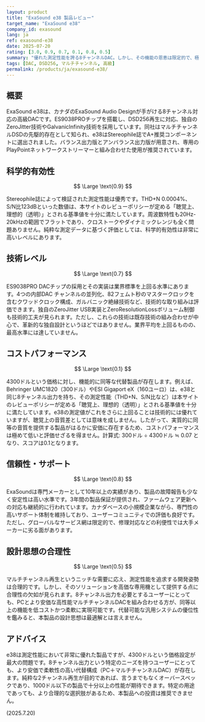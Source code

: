 ```yaml
---
layout: product
title: "ExaSound e38 製品レビュー"
target_name: "ExaSound e38"
company_id: exasound
lang: ja
ref: exasound-e38
date: 2025-07-20
rating: [3.0, 0.9, 0.7, 0.1, 0.8, 0.5]
summary: "優れた測定性能を誇る8チャンネルDAC。しかし、その機能の恩恵は限定的で、極めて低いコストパフォーマンスと設計思想の合理性に課題。"
tags: [DAC, DSD256, マルチチャンネル, 高級]
permalink: /products/ja/exasound-e38/
---
```

## 概要

ExaSound e38は、カナダのExaSound Audio Designが手がける8チャンネル対応の高級DACです。ES9038PROチップを搭載し、DSD256再生に対応、独自のZeroJitter技術やGalvanicInfinity技術を採用しています。同社はマルチチャンネルDSDの先駆的存在として知られ、e38はStereophile誌でA+推奨コンポーネントに選出されました。バランス出力版とアンバランス出力版が用意され、専用のPlayPointネットワークストリーマーと組み合わせた使用が推奨されています。

## 科学的有効性

$$ \Large \text{0.9} $$

Stereophile誌によって検証された測定性能は優秀です。THD+N 0.0004%、S/N比123dBといった数値は、本サイトのレビューポリシーが定める「聴覚上、理想的（透明）」とされる基準値を十分に満たしています。周波数特性も20Hz-20kHzの範囲でフラットであり、クロストークやダイナミックレンジも全く問題ありません。純粋な測定データに基づく評価としては、科学的有効性は非常に高いレベルにあります。

## 技術レベル

$$ \Large \text{0.7} $$

ES9038PRO DACチップの採用とその実装は業界標準を上回る水準にあります。4つの内部DAC チャンネルの並列化、82フェムト秒のマスタークロックを含むクワッドクロック構成、ガルバニック絶縁技術など、技術的な取り組みは評価できます。独自のZeroJitter USB実装とZeroResolutionLossボリューム制御も技術的工夫が見られます。ただし、これらの技術は既存技術の組み合わせが中心で、革新的な独自設計というほどではありません。業界平均を上回るものの、最高水準には達していません。

## コストパフォーマンス

$$ \Large \text{0.1} $$

4300ドルという価格に対し、機能的に同等な代替製品が存在します。例えば、Behringer UMC1820（300ドル）やESI Gigaport eX（160ユーロ）は、e38と同じ8チャンネル出力を持ち、その測定性能（THD+N、S/N比など）は本サイトのレビューポリシーが定める「聴覚上、理想的（透明）」とされる基準値を十分に満たしています。e38の測定値がこれをさらに上回ることは技術的には優れていますが、聴覚上の音質差としては意味を成しません。したがって、実質的に同等の音質を提供する製品がはるかに安価に存在するため、コストパフォーマンスは極めて低いと評価せざるを得ません。計算式: 300ドル ÷ 4300ドル ≒ 0.07 となり、スコアは0.1となります。

## 信頼性・サポート

$$ \Large \text{0.8} $$

ExaSoundは専門メーカーとして10年以上の実績があり、製品の故障報告も少なく安定性は高い水準です。3年間の製品保証が提供され、ファームウェア更新への対応も継続的に行われています。カナダベースの小規模企業ながら、専門性の高いサポート体制を維持しており、ユーザーコミュニティでの評価も良好です。ただし、グローバルなサービス網は限定的で、修理対応などの利便性では大手メーカーに劣る面があります。

## 設計思想の合理性

$$ \Large \text{0.5} $$

マルチチャンネル再生というニッチな需要に応え、測定性能を追求する開発姿勢は合理的です。しかし、そのソリューションを高価な専用機として提供する点に合理性の欠如が見られます。8チャンネル出力を必要とするユーザーにとっても、PCとより安価な高性能マルチチャンネルDACを組み合わせる方が、同等以上の機能を低コストかつ柔軟に実現可能です。代替可能な汎用システムの優位性を鑑みると、本製品の設計思想は最適解とは言えません。

## アドバイス

e38は測定性能において非常に優れた製品ですが、4300ドルという価格設定が最大の問題です。8チャンネル出力という特定のニーズを持つユーザーにとっても、より安価で柔軟性の高い代替構成（PC＋マルチチャンネルDAC）が存在します。純粋な2チャンネル再生が目的であれば、言うまでもなくオーバースペックであり、1000ドル以下の製品で十分以上の性能が期待できます。特定の用途であっても、より合理的な選択肢があるため、本製品への投資は推奨できません。

(2025.7.20)